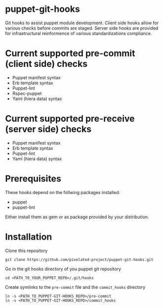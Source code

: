puppet-git-hooks
================

Git hooks to assist puppet module development.  Client side hooks allow for various checks before commits are staged.  Server side hooks are provided for infrastructural reinformence of various standardizations compliance.

Current supported pre-commit (client side) checks
=================================================

* Puppet manifest syntax
* Erb template syntax
* Puppet-lint
* Rspec-puppet
* Yaml (hiera data) syntax

Current supported pre-receive (server side) checks
==================================================

* Puppet manifest syntax
* Erb template syntax
* Puppet-lint
* Yaml (hiera data) syntax

Prerequisites
=============

These hooks depend on the follwing packages installed:

* puppet
* puppet-lint

Either install them as gem or as package provided by your distribution.

Installation
============

Clone this repository

    git clone https://github.com/pixelated-project/puppet-git-hooks.git

Go in the git hooks directory of you puppet git repository

    cd <PATH_TO_YOUR_PUPPET_REPO>/.git/hooks

Create symlinks to the `pre-commit` file and the `commit_hooks` directory

    ln -s <PATH_TO_PUPPET-GIT-HOOKS_REPO>/pre-commit
    ln -s <PATH_TO_PUPPET-GIT-HOOKS_REPO>/commit_hooks
